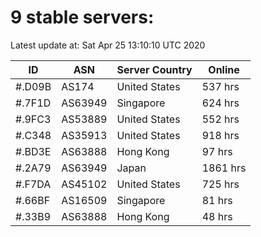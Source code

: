 # 9 stable servers:

Latest update at: Sat Apr 25 13:10:10 UTC 2020

| ID | ASN | Server Country | Online |
| -- | --- | -------------- | ------ |
| #.D09B | AS174 | United States | 537 hrs |
| #.7F1D | AS63949 | Singapore | 624 hrs |
| #.9FC3 | AS53889 | United States | 552 hrs |
| #.C348 | AS35913 | United States | 918 hrs |
| #.BD3E | AS63888 | Hong Kong | 97 hrs |
| #.2A79 | AS63949 | Japan | 1861 hrs |
| #.F7DA | AS45102 | United States | 725 hrs |
| #.66BF | AS16509 | Singapore | 81 hrs |
| #.33B9 | AS63888 | Hong Kong | 48 hrs |

